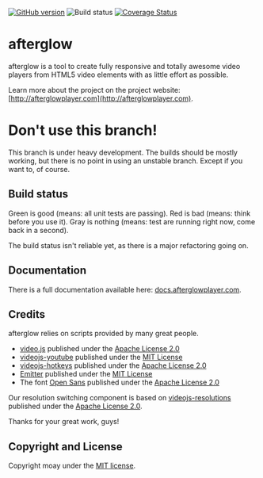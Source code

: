 [![GitHub version](https://badge.fury.io/gh/moay%2Fafterglow.svg)](http://badge.fury.io/gh/moay%2Fafterglow) ![Build status](https://travis-ci.org/moay/afterglow.svg) [![Coverage Status](https://coveralls.io/repos/moay/afterglow/badge.svg?branch=v0.3&service=github)](https://coveralls.io/github/moay/afterglow?branch=v0.3)


# afterglow

afterglow is a tool to create fully responsive and totally awesome video players from HTML5 video elements with as little effort as possible.

Learn more about the project on the project website: [http://afterglowplayer.com](http://afterglowplayer.com).

# Don't use this branch!

This branch is under heavy development. The builds should be mostly working, but there is no point in using an unstable branch. Except if you want to, of course.

## Build status

Green is good (means: all unit tests are passing). Red is bad (means: think before you use it). Gray is nothing (means: test are running right now, come back in a second).

The build status isn't reliable yet, as there is a major refactoring going on.

## Documentation

There is a full documentation available here: [docs.afterglowplayer.com](http://docs.afterglowplayer.com).

## Credits

afterglow relies on scripts provided by many great people.

- [video.js](http://www.videojs.com/) published under the [Apache License 2.0](https://github.com/videojs/video.js/blob/master/LICENSE)
- [videojs-youtube](https://github.com/eXon/videojs-youtube) published under the [MIT License](https://github.com/eXon/videojs-youtube/blob/master/LICENSE)
- [videojs-hotkeys](https://github.com/ctd1500/videojs-hotkeys) published under the [Apache License 2.0](https://github.com/ctd1500/videojs-hotkeys/blob/master/LICENSE.md)
- [Emitter](https://github.com/component/emitter) published under the [MIT License](https://github.com/component/emitter/blob/master/LICENSE)
- The font [Open Sans](https://www.google.com/fonts/specimen/Open+Sans) published under the [Apache License 2.0](http://www.apache.org/licenses/LICENSE-2.0.html)

Our resolution switching component is based on [videojs-resolutions](https://github.com/vidcaster/video-js-resolutions) published under the [Apache License 2.0](https://github.com/vidcaster/video-js-resolutions/blob/master/LICENSE.txt).

Thanks for your great work, guys!

## Copyright and License

Copyright moay under the [MIT license](LICENSE.md).